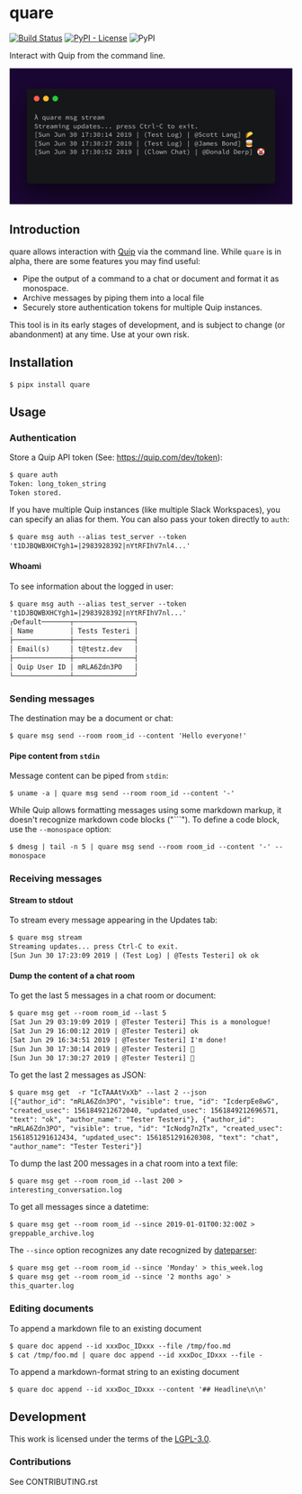 # quare

[![Build Status](https://travis-ci.com/jstvz/quare.svg?token=wyryPHwFnqhmwjV5kQz5&branch=master)](https://travis-ci.com/jstvz/quare)
[![PyPI - License](https://img.shields.io/pypi/l/quare.svg)](https://www.gnu.org/licenses/lgpl-3.0.en.html)
![PyPI](https://img.shields.io/pypi/v/quare.svg)

Interact with Quip from the command line.

![quare streaming messages](https://github.com/jstvz/quare/blob/master/docs/assets/quare.png?raw=true)

## Introduction ##
quare allows interaction with [Quip](https://quip.com) via the command line. While `quare` is in alpha, there are some features you may find useful:
- Pipe the output of a command to a chat or document and format it as monospace.
- Archive messages by piping them into a local file
- Securely store authentication tokens for multiple Quip instances.

This tool is in its early stages of development, and is subject to change (or abandonment) at any time. Use at your own risk.

## Installation ##

```console
$ pipx install quare
```

## Usage ##

### Authentication ###
Store a Quip API token (See: https://quip.com/dev/token):

```console
$ quare auth
Token: long_token_string
Token stored.
```
If you have multiple Quip instances (like multiple Slack Workspaces), you can specify an alias for them. You can also pass your token directly to `auth`:

```console
$ quare msg auth --alias test_server --token 't1DJBQWBXHCYgh1=|2983928392|nYtRFIhV7nl4...'
```

#### Whoami ####

To see information about the logged in user:
```console
$ quare msg auth --alias test_server --token 't1DJBQWBXHCYgh1=|2983928392|nYtRFIhV7nl...'
┌Default───────┬───────────────┐
│ Name         │ Tests Testeri │
├──────────────┼───────────────┤
│ Email(s)     │ t@testz.dev   │
├──────────────┼───────────────┤
│ Quip User ID │ mRLA6Zdn3PO   │
└──────────────┴───────────────┘
```

### Sending messages ###
The destination may be a document or chat:

```console
$ quare msg send --room room_id --content 'Hello everyone!'
```

#### Pipe content from `stdin` ####

Message content can be piped from `stdin`:
```console
$ uname -a | quare msg send --room room_id --content '-'
```

While Quip allows formatting messages using some markdown markup, it doesn't recognize markdown code blocks ("\`\`\`"). To define a code block, use the `--monospace` option:

```console
$ dmesg | tail -n 5 | quare msg send --room room_id --content '-' --monospace
```

### Receiving messages ###

#### Stream to stdout ####
To stream every message appearing in the Updates tab:

```console
$ quare msg stream
Streaming updates... press Ctrl-C to exit.
[Sun Jun 30 17:23:09 2019 | (Test Log) | @Tests Testeri] ok ok
```

#### Dump the content of a chat room ####
To get the last 5 messages in a chat room or document:
```console
$ quare msg get --room room_id --last 5
[Sat Jun 29 03:19:09 2019 | @Tester Testeri] This is a monologue!
[Sat Jun 29 16:00:12 2019 | @Tester Testeri] ok
[Sat Jun 29 16:34:51 2019 | @Tester Testeri] I'm done!
[Sun Jun 30 17:30:14 2019 | @Tester Testeri] 🌮
[Sun Jun 30 17:30:27 2019 | @Tester Testeri] 🥃
```

To get the last 2 messages as JSON:
```console
$ quare msg get  -r "IcTAAAtVxXb" --last 2 --json
[{"author_id": "mRLA6Zdn3PO", "visible": true, "id": "IcderpEe8wG", "created_usec": 1561849212672040, "updated_usec": 1561849212696571, "text": "ok", "author_name": "Tester Testeri"}, {"author_id": "mRLA6Zdn3PO", "visible": true, "id": "IcNodg7n2Tx", "created_usec": 1561851291612434, "updated_usec": 1561851291620308, "text": "chat", "author_name": "Tester Testeri"}]
```

To dump the last 200 messages in a chat room into a text file:
```console
$ quare msg get --room room_id --last 200 > interesting_conversation.log
```

To get all messages since a datetime:
```console
$ quare msg get --room room_id --since 2019-01-01T00:32:00Z > greppable_archive.log
```

The `--since` option recognizes any date recognized by [dateparser](https://dateparser.readthedocs.io/en/latest/):
```console
$ quare msg get --room room_id --since 'Monday' > this_week.log
$ quare msg get --room room_id --since '2 months ago' > this_quarter.log
```

### Editing documents ###

To append a markdown file to an existing document
```console
$ quare doc append --id xxxDoc_IDxxx --file /tmp/foo.md
$ cat /tmp/foo.md | quare doc append --id xxxDoc_IDxxx --file -
```

To append a markdown-format string to an existing document
```console
$ quare doc append --id xxxDoc_IDxxx --content '## Headline\n\n'
```

## Development ##

This work is licensed under the terms of the [LGPL-3.0](https://www.gnu.org/licenses/lgpl-3.0.en.html).
### Contributions ###
See CONTRIBUTING.rst
